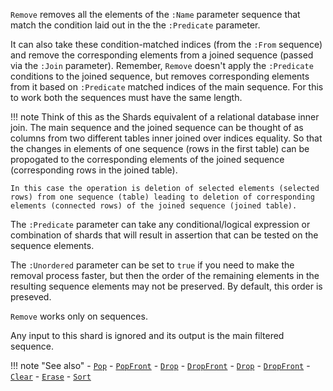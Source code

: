 `Remove` removes all the elements of the `:Name` parameter sequence that match the condition laid out in the the `:Predicate` parameter.

It can also take these condition-matched indices (from the `:From` sequence) and remove the corresponding elements from a joined sequence (passed via the `:Join` parameter). Remember, `Remove` doesn't apply the `:Predicate` conditions to the joined sequence, but removes corresponding elements from it based on `:Predicate` matched indices of the main sequence. For this to work both the sequences must have the same length.

!!! note
    Think of this as the Shards equivalent of a relational database inner join. The main sequence and the joined sequence can be thought of as columns from two different tables inner joined over indices equality. So that the changes in elements of one sequence (rows in the first table) can be propogated to the corresponding elements of the joined sequence (corresponding rows in the joined table). 

    In this case the operation is deletion of selected elements (selected rows) from one sequence (table) leading to deletion of corresponding elements (connected rows) of the joined sequence (joined table).

The `:Predicate` parameter can take any conditional/logical expression or combination of shards that will result in assertion that can be tested on the sequence elements.

The `:Unordered` parameter can be set to `true` if you need to make the removal process faster, but then the order of the remaining elements in the resulting sequence elements may not be preserved. By default, this order is preseved.

`Remove` works only on sequences.

Any input to this shard is ignored and its output is the main filtered sequence.

!!! note "See also"
    - [`Pop`](../Pop)
    - [`PopFront`](../PopFront)
    - [`Drop`](../Drop)
    - [`DropFront`](../DropFront)
    - [`Drop`](../Drop)
    - [`DropFront`](../DropFront)
    - [`Clear`](../Clear)
    - [`Erase`](../Erase)
    - [`Sort`](../Sort)
